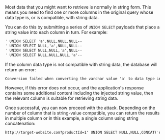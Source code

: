 Most data that you might want to retrieve is normally in string form. This means you need to find one or more columns in the original query whose data type is, or is compatible, with string data.

You can do this by submitting a series of `UNION SELECT` payloads that place a string value into each column in turn. For example:
```txt
' UNION SELECT 'a',NULL,NULL,NULL--
' UNION SELECT NULL,'a',NULL,NULL--
' UNION SELECT NULL,NULL,'a',NULL--
' UNION SELECT NULL,NULL,NULL,'a'--
```
If the column data type is not compatible with string data, the database will return an error:
```txt
Conversion failed when converting the varchar value 'a' to data type int.
```
However, if this error does not occur, and the application's response contains some additional content including the injected string value, then the relevant column is suitable for retrieving string data.

Once successful, you can now proceed with the attack. Depending on the number of column that is string-value compatible, you can return the results in multiple column or in this example, a single column using string concatenation:
```txt
http://target-website.com?productId=1' UNION SELECT NULL,NULL,CONCAT('username','password') FROM users--
```